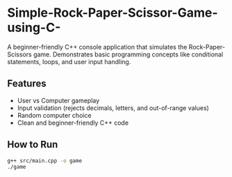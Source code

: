 # Simple-Rock-Paper-Scissor-Game-using-C-
A beginner-friendly C++ console application that simulates the Rock-Paper-Scissors game. Demonstrates basic programming concepts like conditional statements, loops, and user input handling.

## Features
- User vs Computer gameplay
- Input validation (rejects decimals, letters, and out-of-range values)
- Random computer choice
- Clean and beginner-friendly C++ code

## How to Run
```bash
g++ src/main.cpp -o game
./game
